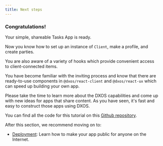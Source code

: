 ```yaml
---
title: Next steps
---
```


### Congratulations!

Your simple, shareable Tasks App is ready.

Now you know how to set up an instance of `Client`, make a profile, and create parties.

You are also aware of a variety of hooks which provide convenient access to client-connected items.

You have become familiar with the inviting process and know that there are ready-to-use components in `@dxos/react-client` and `@dxos/react-ux` which can speed up building your own app.

Please take the time to learn more about the DXOS capabilities and come up with new ideas for apps that share content. As you have seen, it's fast and easy to construct those apps using DXOS.

You can find all the code for this tutorial on this [Github repository](https://github.com/dxos/dxos-tutorial-tasks-app).

After this section, we recommend moving on to:

- [Deployment](./deployment/environment): Learn how to make your app public for anyone on the Internet.
